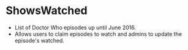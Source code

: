 # ShowsWatched
- List of Doctor Who episodes up until June 2016.
- Allows users to claim episodes to watch and admins to update the episode's watched.
